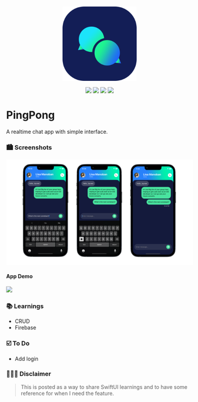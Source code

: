 <p align="center"><img src="icon.png" width="200"></p>

<p align="center">
    <img src="https://img.shields.io/badge/iOS-16.0+-blue.svg" />
    <img src="https://img.shields.io/badge/Xcode-14+-brightgreen.svg" />
    <img src="https://img.shields.io/badge/Swift-5.7-orange.svg" />
    <img src="https://img.shields.io/badge/SwiftUI-4.0-red.svg" />
</p>

# PingPong
A realtime chat app with simple interface.

### 🏙 Screenshots
<img src="screenshot.png" width="720"/>

#### App Demo

<img src="demo.gif" width="320"/>

### 📚 Learnings

- CRUD
- Firebase

### ☑️ To Do

- Add login

### 👨🏻‍⚖️ Disclaimer

> This is posted as a way to share SwiftUI learnings and to have some reference for when I need the feature.



